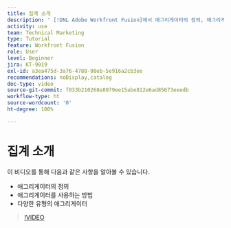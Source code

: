 ```yaml
---
title: 집계 소개
description: ' [!DNL Adobe Workfront Fusion]에서 애그리게이터의 정의, 애그리게이터를 사용하는 방법 및 다양한 유형의 애그리게이터에 대해 알아봅니다.'
activity: use
team: Technical Marketing
type: Tutorial
feature: Workfront Fusion
role: User
level: Beginner
jira: KT-9019
exl-id: a3ea475d-3a76-4788-98eb-5e916a2cb3ee
recommendations: noDisplay,catalog
doc-type: video
source-git-commit: f033b210268e8979ee15abe812e6ad85673eeedb
workflow-type: ht
source-wordcount: '0'
ht-degree: 100%

---
```


# 집계 소개

이 비디오를 통해 다음과 같은 사항을 알아볼 수 있습니다.

* 애그리게이터의 정의
* 애그리게이터를 사용하는 방법
* 다양한 유형의 애그리게이터

>[!VIDEO](https://video.tv.adobe.com/v/335279/?quality=12&learn=on)
